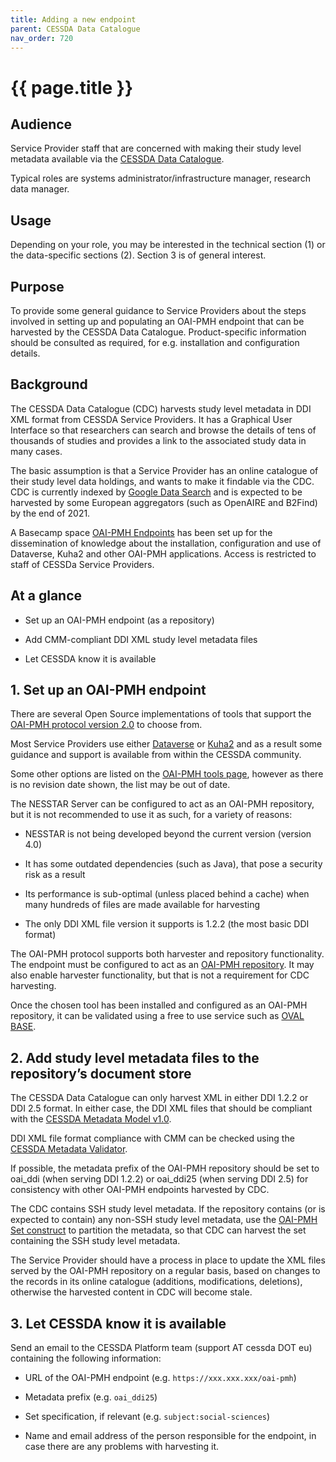 ```yaml
---
title: Adding a new endpoint
parent: CESSDA Data Catalogue
nav_order: 720
---
```


# {{ page.title }}

## Audience

Service Provider staff that are concerned with making their study level metadata available via the
[CESSDA Data Catalogue](https://datacatalogue.cessda.eu).

Typical roles are systems administrator/infrastructure manager, research data manager.

## Usage

Depending on your role, you may be interested in the technical section (1)
or the data-specific sections (2). Section 3 is of general interest.

## Purpose

To provide some general guidance to Service Providers about the steps involved in setting up
and populating an OAI-PMH endpoint that can be harvested by the CESSDA Data Catalogue.
Product-specific information should be consulted as required, for e.g. installation and configuration details.

## Background

The CESSDA Data Catalogue (CDC) harvests study level metadata in DDI XML format from CESSDA Service Providers.
It has a Graphical User Interface so that researchers can search and browse
the details of tens of thousands of studies and provides a link to the associated study data in many cases.

The basic assumption is that a Service Provider has an online catalogue of their study level data holdings,
and wants to make it findable via the CDC.
CDC is currently indexed by [Google Data Search](https://datasetsearch.research.google.com)
and is expected to be harvested by some European aggregators (such as OpenAIRE and B2Find) by the end of 2021.

A Basecamp space [OAI-PMH Endpoints](https://3.basecamp.com/3584575/projects/20060866) has been set up
for the  dissemination of knowledge about the installation, configuration and use of Dataverse,
Kuha2 and other OAI-PMH applications. Access is restricted to staff of CESSDa Service Providers.

##  At a glance

* Set up an OAI-PMH endpoint (as a repository)

* Add CMM-compliant DDI XML study level metadata files

* Let CESSDA know it is available

## 1. Set up an OAI-PMH endpoint

There are several Open Source implementations of tools that support the
[OAI-PMH protocol version 2.0](http://www.openarchives.org/OAI/openarchivesprotocol.html) to choose from.

Most Service Providers use either [Dataverse](https://github.com/IQSS/dataverse/releases)
or [Kuha2](https://kuha2.readthedocs.io/)
and as a result some guidance and support is available from within the CESSDA community.

Some other options are listed on the [OAI-PMH tools page](https://www.openarchives.org/pmh/tools/),
however as there is no revision date shown, the list may be out of date.

The NESSTAR Server can be configured to act as an OAI-PMH repository,
but it is not recommended to use it as such, for a variety of reasons:

* NESSTAR is not being developed beyond the current version (version 4.0)

* It has some outdated dependencies (such as Java), that pose a security risk as a result

* Its performance is sub-optimal (unless placed behind a cache) when many hundreds of files are made available for harvesting

* The only DDI XML file version it supports is 1.2.2 (the most basic DDI format)

The OAI-PMH protocol supports both harvester and repository functionality.
The endpoint must be configured to act as an
[OAI-PMH repository](http://www.openarchives.org/OAI/2.0/guidelines-repository.htm).
It may also enable harvester functionality, but that is not a requirement for CDC harvesting.

Once the chosen tool has been installed and configured as an OAI-PMH repository,
it can be validated using a free to use service such as [OVAL BASE](http://oval.base-search.net).

## 2. Add study level metadata files to the repository’s document store

The CESSDA Data Catalogue can only harvest XML in either DDI 1.2.2 or DDI 2.5 format.
In either case, the DDI XML files that should be compliant with the
[CESSDA Metadata Model v1.0](https://zenodo.org/record/3543756).

DDI XML file format compliance with CMM can be checked using the [CESSDA Metadata Validator](https://cmv.cessda.eu).

If possible, the metadata prefix of the OAI-PMH repository should be set to oai_ddi (when serving DDI 1.2.2)
or oai_ddi25 (when serving DDI 2.5) for consistency with other OAI-PMH endpoints harvested by CDC.

The CDC contains SSH study level metadata.
If the repository contains (or is expected to contain) any non-SSH study level metadata,
use the [OAI-PMH Set construct](http://www.openarchives.org/OAI/openarchivesprotocol.html#Set)
to partition the metadata, so that CDC can harvest the set containing the SSH study level metadata.

The Service Provider should have a process in place to update the XML files served by the
OAI-PMH repository on a regular basis, based on changes to the records in its online catalogue
(additions, modifications, deletions), otherwise the harvested content in CDC will become stale.

## 3. Let CESSDA know it is available

Send an email to the CESSDA Platform team (support AT cessda DOT eu) containing the following information:

* URL of the OAI-PMH endpoint (e.g. `https://xxx.xxx.xxx/oai-pmh`)

* Metadata prefix (e.g. `oai_ddi25`)

* Set specification, if relevant (e.g. `subject:social-sciences`)

* Name and email address of the person responsible for the endpoint,
    in case there are any problems with harvesting it.
